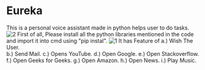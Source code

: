# Eureka
 This is a personal voice assistant made in python helps user to do tasks.
![2](https://github.com/Rishu1204/Eureka-main/assets/104202825/fbb8db26-b788-4439-8773-4631047285e2)
First of all, Please install all the python libraries mentioned in the code and import it into cmd using "pip instal".
![1](https://github.com/Rishu1204/Eureka-main/assets/104202825/75131978-65b1-4143-8533-cf4204a094c1)
It has Feature of 
a.) Wish The User.<br/>
b.) Send Mail.
c.) Opens YouTube.
d.) Open Google.
e.) Open Stackoverflow.
f.) Open Geeks for Geeks.
g.) Open Amazon.
h.) Open News.
i.) Play Music.
